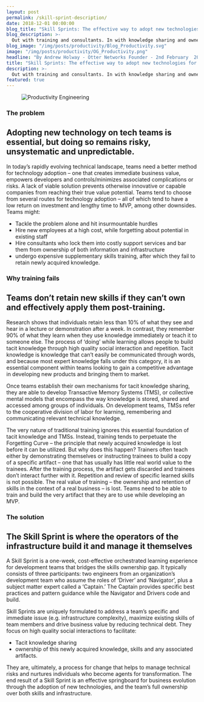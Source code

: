 ```yaml
---
layout: post
permalink: /skill-sprint-description/
date: 2018-12-01 00:00:00
blog_title: "Skill Sprints: The effective way to adopt new technologies for tech teams."
blog_description: >-
  Out with training and consultants. In with knowledge sharing and ownership.
blog_image: "/img/posts/productivity/Blog_Productivity.svg"
image: "/img/posts/productivity/OG_Productivity.png"
headline: "By Andrew Holway - Otter Networks Founder - 2nd February  2018"
title: "Skill Sprints: The effective way to adopt new technologies for tech teams."
description: >-
  Out with training and consultants. In with knowledge sharing and ownership.
featured: true
---
```

<figure>
  <img src="/img/posts/productivity/Article_Productivity.svg" alt="Productivity Engineering" />
</figure>

### The problem

## Adopting new technology on tech teams is essential, but doing so remains risky, unsystematic and unpredictable.

In today’s rapidly evolving technical landscape, teams need a better method for technology adoption – one that creates immediate business value, empowers developers and controls/minimizes associated complications or risks. A lack of viable solution prevents otherwise innovative or capable companies from reaching their true value potential. Teams tend to choose from several routes for technology adoption – all of which tend to have a low return on investment and lengthy time to MVP, among other downsides. Teams might:

  - Tackle the problem alone and hit insurmountable hurdles
  - Hire new employees at a high cost, while forgetting about potential in existing staff
  - Hire consultants who lock them into costly support services and bar them from ownership of both information and infrastructure
  - undergo expensive supplementary skills training, after which they fail to retain newly acquired knowledge.

### Why training fails
## Teams don’t retain new skills if they can’t own and effectively apply them post-training.

Research shows that individuals retain less than 10% of what they see and hear in a lecture or demonstration after a week. In contrast, they remember 90% of what they learn when they use knowledge immediately or teach it to someone else. The process of ‘doing’ while learning allows people to build tacit knowledge through high quality social interaction and repetition. Tacit knowledge is knowledge that can’t easily be communicated through words, and because most expert knowledge falls under this category, it is an essential component within teams looking to gain a competitive advantage in developing new products and bringing them to market.

Once teams establish their own mechanisms for tacit knowledge sharing, they are able to develop Transactive Memory Systems (TMS), or collective mental models that encompass the way knowledge is stored, shared and accessed among groups of individuals. On development teams, TMSs refer to the cooperative division of labor for learning, remembering and communicating relevant technical knowledge.

The very nature of traditional training ignores this essential foundation of tacit knowledge and TMSs. Instead, training tends to perpetuate the Forgetting Curve – the principle that newly acquired knowledge is lost before it can be utilized. But why does this happen? Trainers often teach either by demonstrating themselves or instructing trainees to build a copy of a specific artifact – one that has usually has little real world value to the trainees. After the training process, the artifact gets discarded and trainees don’t interact further with it. Repetition and review of specific learned skills is not possible. The real value of training – the ownership and retention of skills in the context of a real business – is lost. Teams need to be able to train and build the very artifact that they are to use while developing an MVP.

### The solution
## The Skill Sprint is where the operators of the infrastructure build it and manage it themselves

A Skill Sprint is a one-week, cost-effective orchestrated learning experience for development teams that bridges the skills ownership gap. It typically consists of three participants: two engineers from an organization’s development team who assume the roles of ‘Driver’ and ‘Navigator’, plus a subject matter expert called a ‘Captain.’ The Captain provides specific best practices and pattern guidance while the Navigator and Drivers code and build.

Skill Sprints are uniquely formulated to address a team’s specific and immediate issue (e.g. infrastructure complexity), maximize existing skills of team members and drive business value by reducing technical debt. They focus on high quality social interactions to facilitate:

  - Tacit knowledge sharing
  - ownership of this newly acquired knowledge, skills and any associated artifacts.

They are, ultimately, a process for change that helps to manage technical risks and nurtures individuals who become agents for transformation. The end result of a Skill Sprint is an effective springboard for business evolution through the adoption of new technologies, and the team’s full ownership over both skills and infrastructure.
